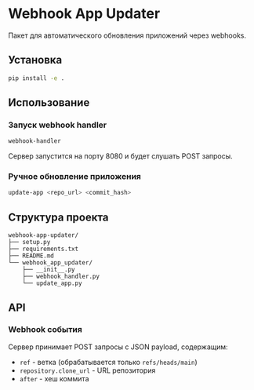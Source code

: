 # Webhook App Updater

Пакет для автоматического обновления приложений через webhooks.

## Установка

```bash
pip install -e .
```

## Использование

### Запуск webhook handler

```bash
webhook-handler
```

Сервер запустится на порту 8080 и будет слушать POST запросы.

### Ручное обновление приложения

```bash
update-app <repo_url> <commit_hash>
```

## Структура проекта

```
webhook-app-updater/
├── setup.py
├── requirements.txt
├── README.md
└── webhook_app_updater/
    ├── __init__.py
    ├── webhook_handler.py
    └── update_app.py
```

## API

### Webhook события

Сервер принимает POST запросы с JSON payload, содержащим:
- `ref` - ветка (обрабатывается только `refs/heads/main`)
- `repository.clone_url` - URL репозитория
- `after` - хеш коммита
